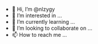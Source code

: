 - 👋 Hi, I’m @nlzygy
- 👀 I’m interested in ...
- 🌱 I’m currently learning ...
- 💞️ I’m looking to collaborate on ...
- 📫 How to reach me ...

<!---
nlzygy/nlzygy is a ✨ special ✨ repository because its `README.md` (this file) appears on your GitHub profile.
You can click the Preview link to take a look at your changes.
--->
